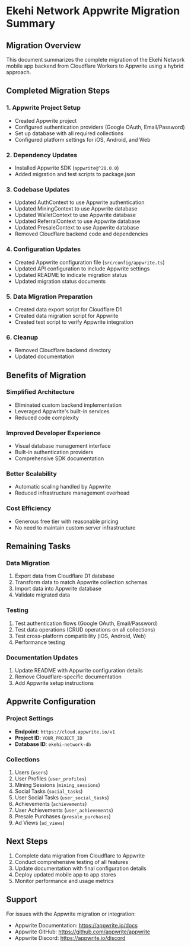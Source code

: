 # Ekehi Network Appwrite Migration Summary

## Migration Overview

This document summarizes the complete migration of the Ekehi Network mobile app backend from Cloudflare Workers to Appwrite using a hybrid approach.

## Completed Migration Steps

### 1. Appwrite Project Setup
- Created Appwrite project
- Configured authentication providers (Google OAuth, Email/Password)
- Set up database with all required collections
- Configured platform settings for iOS, Android, and Web

### 2. Dependency Updates
- Installed Appwrite SDK (`appwrite@^20.0.0`)
- Added migration and test scripts to package.json

### 3. Codebase Updates
- Updated AuthContext to use Appwrite authentication
- Updated MiningContext to use Appwrite database
- Updated WalletContext to use Appwrite database
- Updated ReferralContext to use Appwrite database
- Updated PresaleContext to use Appwrite database
- Removed Cloudflare backend code and dependencies

### 4. Configuration Updates
- Created Appwrite configuration file (`src/config/appwrite.ts`)
- Updated API configuration to include Appwrite settings
- Updated README to indicate migration status
- Updated migration status documents

### 5. Data Migration Preparation
- Created data export script for Cloudflare D1
- Created data migration script for Appwrite
- Created test script to verify Appwrite integration

### 6. Cleanup
- Removed Cloudflare backend directory
- Updated documentation

## Benefits of Migration

### Simplified Architecture
- Eliminated custom backend implementation
- Leveraged Appwrite's built-in services
- Reduced code complexity

### Improved Developer Experience
- Visual database management interface
- Built-in authentication providers
- Comprehensive SDK documentation

### Better Scalability
- Automatic scaling handled by Appwrite
- Reduced infrastructure management overhead

### Cost Efficiency
- Generous free tier with reasonable pricing
- No need to maintain custom server infrastructure

## Remaining Tasks

### Data Migration
1. Export data from Cloudflare D1 database
2. Transform data to match Appwrite collection schemas
3. Import data into Appwrite database
4. Validate migrated data

### Testing
1. Test authentication flows (Google OAuth, Email/Password)
2. Test data operations (CRUD operations on all collections)
3. Test cross-platform compatibility (iOS, Android, Web)
4. Performance testing

### Documentation Updates
1. Update README with Appwrite configuration details
2. Remove Cloudflare-specific documentation
3. Add Appwrite setup instructions

## Appwrite Configuration

### Project Settings
- **Endpoint**: `https://cloud.appwrite.io/v1`
- **Project ID**: `YOUR_PROJECT_ID`
- **Database ID**: `ekehi-network-db`

### Collections
1. Users (`users`)
2. User Profiles (`user_profiles`)
3. Mining Sessions (`mining_sessions`)
4. Social Tasks (`social_tasks`)
5. User Social Tasks (`user_social_tasks`)
6. Achievements (`achievements`)
7. User Achievements (`user_achievements`)
8. Presale Purchases (`presale_purchases`)
9. Ad Views (`ad_views`)

## Next Steps

1. Complete data migration from Cloudflare to Appwrite
2. Conduct comprehensive testing of all features
3. Update documentation with final configuration details
4. Deploy updated mobile app to app stores
5. Monitor performance and usage metrics

## Support

For issues with the Appwrite migration or integration:
- Appwrite Documentation: https://appwrite.io/docs
- Appwrite GitHub: https://github.com/appwrite/appwrite
- Appwrite Discord: https://appwrite.io/discord